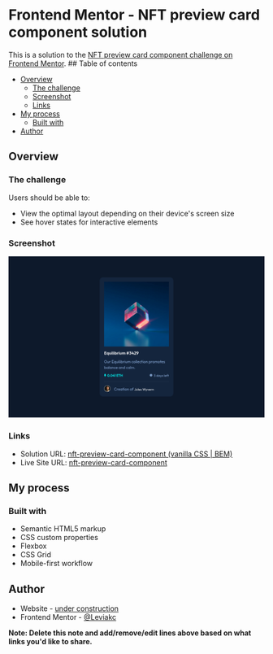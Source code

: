 # Frontend Mentor - NFT preview card component solution

This is a solution to the [NFT preview card component challenge on Frontend Mentor](https://www.frontendmentor.io/challenges/nft-preview-card-component-SbdUL_w0U). ## Table of contents

- [Overview](#overview)
  - [The challenge](#the-challenge)
  - [Screenshot](#screenshot)
  - [Links](#links)
- [My process](#my-process)
  - [Built with](#built-with)
- [Author](#author)

## Overview

### The challenge

Users should be able to:

- View the optimal layout depending on their device's screen size
- See hover states for interactive elements

### Screenshot

![./screenshot](./screenshot.png)

### Links

- Solution URL: [nft-preview-card-component (vanilla CSS | BEM)](https://www.frontendmentor.io/solutions/nftpreviewcardcomponent-vanilla-css-bem-YssHam6ZR2)
- Live Site URL: [nft-preview-card-component](https://nft-preview-card-component-gomen.netlify.app/)

## My process

### Built with

- Semantic HTML5 markup
- CSS custom properties
- Flexbox
- CSS Grid
- Mobile-first workflow

## Author

- Website - [under construction]()
- Frontend Mentor - [@Leviakc](https://www.frontendmentor.io/profile/Leviakc)

**Note: Delete this note and add/remove/edit lines above based on what links you'd like to share.**

